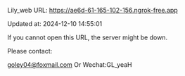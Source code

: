 Lily_web URL: https://ae6d-61-165-102-156.ngrok-free.app

Updated at: 2024-12-10 14:55:01

If you cannot open this URL, the server might be down.

Please contact: 

goley04@foxmail.com Or Wechat:GL_yeaH